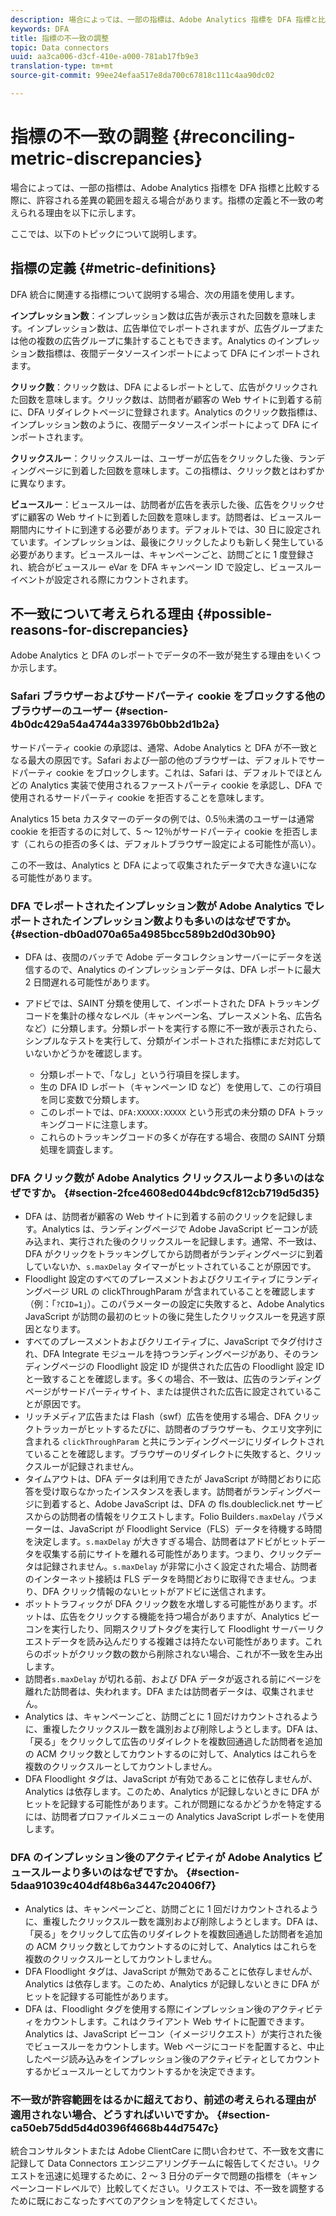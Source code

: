 ```yaml
---
description: 場合によっては、一部の指標は、Adobe Analytics 指標を DFA 指標と比較する際に、許容される差異の範囲を超える場合があります。指標の定義と不一致の考えられる理由を以下に示します。
keywords: DFA
title: 指標の不一致の調整
topic: Data connectors
uuid: aa3ca006-d3cf-410e-a000-781ab17fb9e3
translation-type: tm+mt
source-git-commit: 99ee24efaa517e8da700c67818c111c4aa90dc02

---
```



# 指標の不一致の調整 {#reconciling-metric-discrepancies}

場合によっては、一部の指標は、Adobe Analytics 指標を DFA 指標と比較する際に、許容される差異の範囲を超える場合があります。指標の定義と不一致の考えられる理由を以下に示します。

ここでは、以下のトピックについて説明します。

## 指標の定義 {#metric-definitions}

DFA 統合に関連する指標について説明する場合、次の用語を使用します。

**インプレッション数**：インプレッション数は広告が表示された回数を意味します。インプレッション数は、広告単位でレポートされますが、広告グループまたは他の複数の広告グループに集計することもできます。Analytics のインプレッション数指標は、夜間データソースインポートによって DFA にインポートされます。

**クリック数**：クリック数は、DFA によるレポートとして、広告がクリックされた回数を意味します。クリック数は、訪問者が顧客の Web サイトに到着する前に、DFA リダイレクトページに登録されます。Analytics のクリック数指標は、インプレッション数のように、夜間データソースインポートによって DFA にインポートされます。

**クリックスルー**：クリックスルーは、ユーザーが広告をクリックした後、ランディングページに到着した回数を意味します。この指標は、クリック数とはわずかに異なります。

**ビュースルー**：ビュースルーは、訪問者が広告を表示した後、広告をクリックせずに顧客の Web サイトに到着した回数を意味します。訪問者は、ビュースルー期間内にサイトに到達する必要があります。デフォルトでは、30 日に設定されています。インプレッションは、最後にクリックしたよりも新しく発生している必要があります。ビュースルーは、キャンペーンごと、訪問ごとに 1 度登録され、統合がビュースルー eVar を DFA キャンペーン ID で設定し、ビュースルーイベントが設定される際にカウントされます。

## 不一致について考えられる理由 {#possible-reasons-for-discrepancies}

Adobe Analytics と DFA のレポートでデータの不一致が発生する理由をいくつか示します。

### Safari ブラウザーおよびサードパーティ cookie をブロックする他のブラウザーのユーザー {#section-4b0dc429a54a4744a33976b0bb2d1b2a}

サードパーティ cookie の承認は、通常、Adobe Analytics と DFA が不一致となる最大の原因です。Safari および一部の他のブラウザーは、デフォルトでサードパーティ cookie をブロックします。これは、Safari は、デフォルトでほとんどの Analytics 実装で使用されるファーストパーティ cookie を承認し、DFA で使用されるサードパーティ cookie を拒否することを意味します。

Analytics 15 beta カスタマーのデータの例では、0.5％未満のユーザーは通常 cookie を拒否するのに対して、5 ～ 12％がサードパーティ cookie を拒否します（これらの拒否の多くは、デフォルトブラウザー設定による可能性が高い）。

この不一致は、Analytics と DFA によって収集されたデータで大きな違いになる可能性があります。

### DFA でレポートされたインプレッション数が Adobe Analytics でレポートされたインプレッション数よりも多いのはなぜですか。 {#section-db0ad070a65a4985bcc589b2d0d30b90}

* DFA は、夜間のバッチで Adobe データコレクションサーバーにデータを送信するので、Analytics のインプレッションデータは、DFA レポートに最大 2 日間遅れる可能性があります。
* アドビでは、SAINT 分類を使用して、インポートされた DFA トラッキングコードを集計の様々なレベル（キャンペーン名、プレースメント名、広告名など）に分類します。分類レポートを実行する際に不一致が表示されたら、シンプルなテストを実行して、分類がインポートされた指標にまだ対応していないかどうかを確認します。

   * 分類レポートで、「なし」という行項目を探します。
   * 生の DFA ID レポート（キャンペーン ID など）を使用して、この行項目を同じ変数で分類します。
   * このレポートでは、`DFA:XXXXX:XXXXX` という形式の未分類の DFA トラッキングコードに注意します。
   * これらのトラッキングコードの多くが存在する場合、夜間の SAINT 分類処理を調査します。

### DFA クリック数が Adobe Analytics クリックスルーより多いのはなぜですか。 {#section-2fce4608ed044bdc9cf812cb719d5d35}

* DFA は、訪問者が顧客の Web サイトに到着する前のクリックを記録します。Analytics は、ランディングページで Adobe JavaScript ビーコンが読み込まれ、実行された後のクリックスルーを記録します。通常、不一致は、DFA がクリックをトラッキングしてから訪問者がランディングページに到着していないか、`s.maxDelay` タイマーがヒットされていることが原因です。
* Floodlight 設定のすべてのプレースメントおよびクリエイティブにランディングページ URL の clickThroughParam が含まれていることを確認します（例：「`?CID=1`」）。このパラメーターの設定に失敗すると、Adobe Analytics JavaScript が訪問の最初のヒットの後に発生したクリックスルーを見逃す原因となります。
* すべてのプレースメントおよびクリエイティブに、JavaScript でタグ付けされ、DFA Integrate モジュールを持つランディングページがあり、そのランディングページの Floodlight 設定 ID が提供された広告の Floodlight 設定 ID と一致することを確認します。多くの場合、不一致は、広告のランディングページがサードパーティサイト、または提供された広告に設定されていることが原因です。
* リッチメディア広告または Flash（swf）広告を使用する場合、DFA クリックトラッカーがヒットするたびに、訪問者のブラウザーも、クエリ文字列に含まれる `clickThroughParam` と共にランディングページにリダイレクトされていることを確認します。ブラウザーのリダイレクトに失敗すると、クリックスルーが記録されません。
* タイムアウトは、DFA データは利用できたが JavaScript が時間どおりに応答を受け取らなかったインスタンスを表します。訪問者がランディングページに到着すると、Adobe JavaScript は、DFA の fls.doubleclick.net サービスからの訪問者の情報をリクエストします。Folio Builder`s.maxDelay` パラメーターは、JavaScript が Floodlight Service（FLS）データを待機する時間を決定します。`s.maxDelay` が大きすぎる場合、訪問者はアドビがヒットデータを収集する前にサイトを離れる可能性があります。つまり、クリックデータは記録されません。`s.maxDelay` が非常に小さく設定された場合、訪問者のインターネット接続は FLS データを時間どおりに取得できません。つまり、DFA クリック情報のないヒットがアドビに送信されます。
* ボットトラフィックが DFA クリック数を水増しする可能性があります。ボットは、広告をクリックする機能を持つ場合がありますが、Analytics ビーコンを実行したり、同期スクリプトタグを実行して Floodlight サーバーリクエストデータを読み込んだりする複雑さは持たない可能性があります。これらのボットがクリック数の数から削除されない場合、これが不一致を生み出します。
* 訪問者`s.maxDelay` が切れる前、および DFA データが返される前にページを離れた訪問者は、失われます。DFA または訪問者データは、収集されません。
* Analytics は、キャンペーンごと、訪問ごとに 1 回だけカウントされるように、重複したクリックスルー数を識別および削除しようとします。DFA は、「戻る」をクリックして広告のリダイレクトを複数回通過した訪問者を追加の ACM クリック数としてカウントするのに対して、Analytics はこれらを複数のクリックスルーとしてカウントしません。
* DFA Floodlight タグは、JavaScript が有効であることに依存しませんが、Analytics は依存します。このため、Analytics が記録しないときに DFA がヒットを記録する可能性があります。これが問題になるかどうかを特定するには、訪問者プロファイルメニューの Analytics JavaScript レポートを使用します。

### DFA のインプレッション後のアクティビティが Adobe Analytics ビュースルーより多いのはなぜですか。 {#section-5daa91039c404df48b6a3447c20406f7}

* Analytics は、キャンペーンごと、訪問ごとに 1 回だけカウントされるように、重複したクリックスルー数を識別および削除しようとします。DFA は、「戻る」をクリックして広告のリダイレクトを複数回通過した訪問者を追加の ACM クリック数としてカウントするのに対して、Analytics はこれらを複数のクリックスルーとしてカウントしません。
* DFA Floodlight タグは、JavaScript が無効であることに依存しませんが、Analytics は依存します。このため、Analytics が記録しないときに DFA がヒットを記録する可能性があります。
* DFA は、Floodlight タグを使用する際にインプレッション後のアクティビティをカウントします。これはクライアント Web サイトに配置できます。Analytics は、JavaScript ビーコン（イメージリクエスト）が実行された後でビュースルーをカウントします。Web ページにコードを配置すると、中止したページ読み込みをインプレッション後のアクティビティとしてカウントするかビュースルーとしてカウントするかを決定できます。

### 不一致が許容範囲をはるかに超えており、前述の考えられる理由が適用されない場合、どうすればいいですか。 {#section-ca50eb75dd5d4d0396f4668b44d7547c}

統合コンサルタントまたは Adobe ClientCare に問い合わせて、不一致を文書に記録して Data Connectors エンジニアリングチームに報告してください。リクエストを迅速に処理するために、2 ～ 3 日分のデータで問題の指標を（キャンペーンコードレベルで）比較してください。リクエストでは、不一致を調整するために既におこなったすべてのアクションを特定してください。
